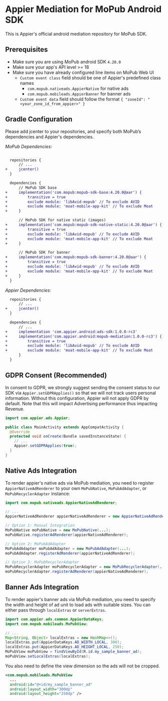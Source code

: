 # Appier Mediation for MoPub Android SDK

This is Appier's official android mediation repository for MoPub SDK.

## Prerequisites

- Make sure you are using MoPub android SDK `4.20.0`
- Make sure your app's API level >= 18
- Make sure you have already configured line items on MoPub Web UI
	- `Custom event class` field should be one of Appier's predefined class names
		- `com.mopub.nativeads.AppierNative` for native ads
		- `com.mopub.mobileads.AppierBanner` for banner ads
	- `Custom event data` field should follow the format `{ "zoneId": "<your_zone_id_from_appier>" }`

## Gradle Configuration

Please add jcenter to your repositories, and specify both MoPub’s dependencies and Appier's dependencies.

*MoPub Dependencies:*
``` diff

  repositories {
      // ...
+     jcenter()
  }

  dependencies {
      // MoPub SDK base
+     implementation('com.mopub:mopub-sdk-base:4.20.0@aar') {
+         transitive = true
+         exclude module: 'libAvid-mopub' // To exclude AVID
+         exclude module: 'moat-mobile-app-kit' // To exclude Moat
+     }

      // MoPub SDK for native static (images)
+     implementation('com.mopub:mopub-sdk-native-static:4.20.0@aar') {
+         transitive = true
+         exclude module: 'libAvid-mopub' // To exclude AVID
+         exclude module: 'moat-mobile-app-kit' // To exclude Moat
+     }

      // MoPub SDK for banner
+     implementation('com.mopub:mopub-sdk-banner:4.20.0@aar') {
+         transitive = true
+         exclude module: 'libAvid-mopub' // To exclude AVID
+         exclude module: 'moat-mobile-app-kit' // To exclude Moat
+     }
  }
```

*Appier Dependencies:*
``` diff
  repositories {
      // ...
+     jcenter()
  }

  dependencies {
      // ...
+     implementation 'com.appier.android:ads-sdk:1.0.0-rc3'
+     implementation('com.appier.android:mopub-mediation:1.0.0-rc3') {
+         transitive = true
+         exclude module: 'libAvid-mopub' // To exclude AVID
+         exclude module: 'moat-mobile-app-kit' // To exclude Moat
      }
  }
```

## GDPR Consent (Recommended)

In consent to GDPR, we strongly suggest sending the consent status to our SDK via `Appier.setGDPRApplies()` so that we will not track users personal information. Without this configuration, Appier will not apply GDPR by default. Note that this will impact Advertising performance thus impacting Revenue.

``` java
import com.appier.ads.Appier;

public class MainActivity extends AppCompatActivity {
  @Override
  protected void onCreate(Bundle savedInstanceState) {
    // ...
    Appier.setGDPRApplies(true);
  }
}
```

## Native Ads Integration

To render appier's native ads via MoPub mediation, you need to register `AppierNativeAdRenderer` to your own `MoPubNative`, `MoPubAdAdapter`, or `MoPubRecyclerAdapter` instance:

``` java
import com.mopub.nativeads.AppierNativeAdRenderer;

// ...
AppierNativeAdRenderer appierNativeAdRenderer = new AppierNativeAdRenderer(viewBinder);

// Option 1: Manual Integration
MoPubNative moPubNative = new MoPubNative(...);
moPubNative.registerAdRenderer(appierNativeAdRenderer);

// Option 2: MoPubAdAdapter
MoPubAdAdapter moPubAdAdapter = new MoPubAdAdapter(...);
moPubAdAdapter.registerAdRenderer(appierNativeAdRenderer);

// Option 3: MoPubRecyclerAdapter
MoPubRecyclerAdapter moPubRecyclerAdapter = new MoPubRecyclerAdapter(...);
moPubRecyclerAdapter.registerAdRenderer(appierNativeAdRenderer);
```

## Banner Ads Integration

To render appier's banner ads via MoPub mediation, you need to specify the width and height of ad unit to load ads with suitable sizes. You can either pass through `localExtras` or `serverExtras`.

``` java
import com.appier.ads.common.AppierDataKeys;
import com.mopub.mobileads.MoPubView;

// ...
Map<String, Object> localExtras = new HashMap<>();
localExtras.put(AppierDataKeys.AD_WIDTH_LOCAL, 300);
localExtras.put(AppierDataKeys.AD_HEIGHT_LOCAL, 250);
MoPubView moPubView = findViewById(R.id.my_sample_banner_ad);
moPubView.setLocalExtras(localExtras);
```

You also need to define the view dimension so the ads will not be cropped.

``` xml
<com.mopub.mobileads.MoPubView
  ...
  android:id="@+id/my_sample_banner_ad"
  android:layout_width="300dp"
  android:layout_height="250dp" />
```

